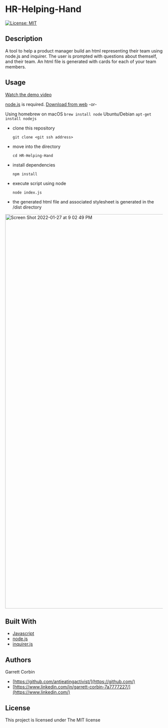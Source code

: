 # HR-Helping-Hand

[![License: MIT](https://img.shields.io/badge/License-MIT-yellow.svg)](https://opensource.org/licenses/MIT)

## Description
A tool to help a product manager build an html representing their team using node.js and inquirer. The user is prompted with questions about themself, and their team. An html file is generated with cards for each of your team members.


## Usage
[Watch the demo video](https://antieatingactivist.github.io/HR-Helping-Hand/)

[node.js](https://nodejs.dev) is required. 
[Download from web](https://nodejs.dev) -or-

Using homebrew on macOS `brew install node`
Ubuntu/Debian `apt-get install nodejs`

- clone this repository 

  `git clone <git ssh address>`

- move into the directory

  `cd HR-Helping-Hand`

- install dependencies

  `npm install`

- execute script using node

  `node index.js`
  
- the generated html file and associated stylesheet is generated in the /dist directory


<img width="1262" alt="Screen Shot 2022-01-27 at 9 02 49 PM" src="https://user-images.githubusercontent.com/1414728/151490280-2dfdd4bc-a1e9-4c2e-8745-9ea9f1b62f04.png">


## Built With

* [Javascript](https://developer.mozilla.org/en-US/docs/Web/JavaScript)
* [node.js](https://nodejs.dev) 
* [inquirer.js](https://github.com/SBoudrias/Inquirer.js)


## Authors

Garrett Corbin

- [https://github.com/antieatingactivist/](https://github.com/)
- [https://www.linkedin.com/in/garrett-corbin-7a7777227/](https://www.linkedin.com/)

## License

This project is licensed under The MIT license

